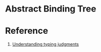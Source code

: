 # Abstract Binding Tree


# Reference

1. [Understanding typing judgments](https://www.hedonisticlearning.com/posts/understanding-typing-judgments.html)